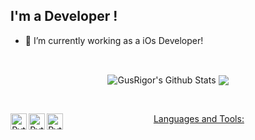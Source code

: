 ## I'm a Developer !
- :telescope: I’m currently working as a iOs Developer!

<br />

<p align = "center">
  <img align="center" src="https://readme-stats-github.vercel.app/api?username=GusRigor&show_icons=true&include_all_commits=true&count_private=true&theme=radical" alt="GusRigor's Github Stats" />
  <img align="center" src="https://readme-stats-github.vercel.app/api/top-langs/?username=GusRigor&theme=radical&count_private=true" />
</p>
<br />

<p align="center"=>
    <a href="https://github.com/GusRigor/%22%3E<img src="https://img.shields.io/github/followers/GusRigor.svg?label=GitHub&style=social" alt="GitHub"></a>&nbsp;&nbsp;
    <a href="https://www.linkedin.com/in/gustavo-gomes-rigor-61a983170/<img src="https://img.shields.io/badge/LinkedIn--_.svg?style=social&logo=linkedin" alt="LinkedIn</a>

<br />
</p>
<br />

### Languages and Tools:

<img align="left" alt="Python" width="26px" src="https://cdn.jsdelivr.net/npm/simple-icons@3.4.0/icons/c.svg" />
<img align="left" alt="Python" width="26px" src="https://cdn.jsdelivr.net/npm/simple-icons@3.4.0/icons/python.svg" />
<img align="left" alt="Python" width="26px" src="https://cdn.jsdelivr.net/npm/simple-icons@3.4.0/icons/swift.svg" />
<br />
